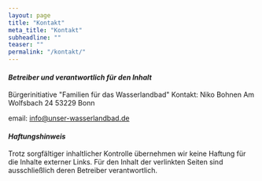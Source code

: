 ```yaml
---
layout: page
title: "Kontakt"
meta_title: "Kontakt"
subheadline: ""
teaser: ""
permalink: "/kontakt/"
---
```


#### _Betreiber und verantwortlich für den Inhalt_

Bürgerinitiative "Familien für das Wasserlandbad"
Kontakt:
Niko Bohnen
Am Wolfsbach 24
53229 Bonn

email: info@unser-wasserlandbad.de


#### _Haftungshinweis_

Trotz sorgfältiger inhaltlicher Kontrolle übernehmen wir keine Haftung für die Inhalte externer Links. Für den Inhalt der verlinkten Seiten sind ausschließlich deren Betreiber verantwortlich.




